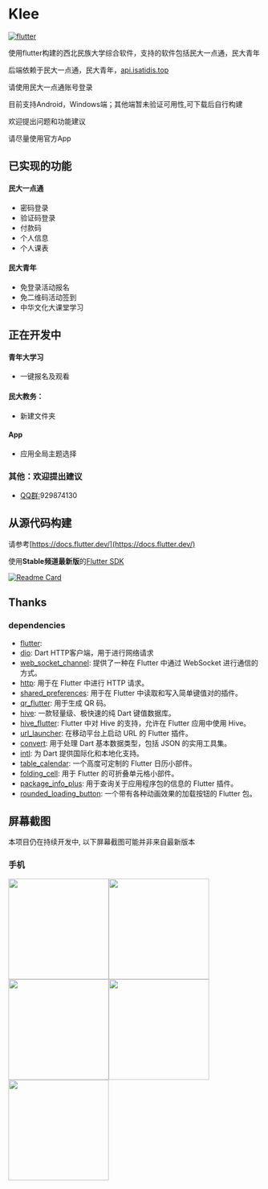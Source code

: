 # Klee

[![flutter](https://img.shields.io/badge/flutter-3.13.9-blue)](https://flutter.dev/) 

使用flutter构建的西北民族大学综合软件，支持的软件包括民大一点通，民大青年

后端依赖于民大一点通，民大青年，[api.isatidis.top](https://github.com/Isatidia/Klee-3DES)

请使用民大一点通账号登录

目前支持Android，Windows端；其他端暂未验证可用性,可下载后自行构建

欢迎提出问题和功能建议

请尽量使用官方App

## 已实现的功能
#### 民大一点通
- 密码登录
- 验证码登录
- 付款码
- 个人信息
- 个人课表
#### 民大青年
- 免登录活动报名
- 免二维码活动签到
- 中华文化大课堂学习

## 正在开发中
#### 青年大学习
 - 一键报名及观看
#### 民大教务：
 - 新建文件夹
#### App
 - 应用全局主题选择
### 其他：欢迎提出建议
- [QQ群:](http://qm.qq.com/cgi-bin/qm/qr?_wv=1027&k=jBzF3oGkYB4v6_ILyh3IMBTePJs2x2E3&authKey=Xx608ZC7WxTRKj3RGI628sBTVhHFe2i6bfVEwdnii5lmxkmsZLUFP%2Bnzn3fk%2F0QU&noverify=0&group_code=929874130/)929874130 

## 从源代码构建
请参考[https://docs.flutter.dev/](https://docs.flutter.dev/)

使用**Stable频道最新版**的[Flutter SDK](https://docs.flutter.dev/get-started/install)
 
[![Readme Card](https://github-readme-stats.vercel.app/api/pin/?username=Isatidia&repo=Klee-3DES)](https://github.com/Isatidia/Klee-3DES)

## Thanks

### dependencies
- [flutter](https://flutter.dev/): 
- [dio](https://pub.dev/packages/dio): Dart HTTP客户端，用于进行网络请求
- [web_socket_channel](https://pub.dev/packages/web_socket_channel): 提供了一种在 Flutter 中通过 WebSocket 进行通信的方式。
- [http](https://pub.dev/packages/http): 用于在 Flutter 中进行 HTTP 请求。
- [shared_preferences](https://pub.dev/packages/shared_preferences): 用于在 Flutter 中读取和写入简单键值对的插件。
- [qr_flutter](https://pub.dev/packages/qr_flutter): 用于生成 QR 码。
- [hive](https://pub.dev/packages/hive): 一款轻量级、极快速的纯 Dart 键值数据库。
- [hive_flutter](https://pub.dev/packages/hive_flutter): Flutter 中对 Hive 的支持，允许在 Flutter 应用中使用 Hive。
- [url_launcher](https://pub.dev/packages/url_launcher): 在移动平台上启动 URL 的 Flutter 插件。
- [convert](https://pub.dev/packages/convert): 用于处理 Dart 基本数据类型，包括 JSON 的实用工具集。
- [intl](https://pub.dev/packages/intl): 为 Dart 提供国际化和本地化支持。
- [table_calendar](https://pub.dev/packages/table_calendar): 一个高度可定制的 Flutter 日历小部件。
- [folding_cell](https://pub.dev/packages/folding_cell): 用于 Flutter 的可折叠单元格小部件。
- [package_info_plus](https://pub.dev/packages/package_info_plus): 用于查询关于应用程序包的信息的 Flutter 插件。
- [rounded_loading_button](https://pub.dev/packages/rounded_loading_button): 一个带有各种动画效果的加载按钮的 Flutter 包。


## 屏幕截图

本项目仍在持续开发中, 以下屏幕截图可能并非来自最新版本
### 手机
<img src="https://cc.isatidis.top/screenshots/1.jpg" style="width: 200px"><img src="https://cc.isatidis.top/screenshots/2.jpg" style="width: 200px"><img src="https://cc.isatidis.top/screenshots/3.jpg" style="width: 200px"><img src="https://cc.isatidis.top/screenshots/4.jpg" style="width: 200px"><img src="https://cc.isatidis.top/screenshots/5.jpg" style="width: 200px">

